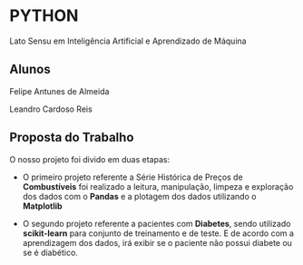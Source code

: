 # PYTHON
Lato Sensu em Inteligência Artificial e Aprendizado de Máquina

## Alunos
Felipe Antunes de Almeida

Leandro Cardoso Reis

## Proposta do Trabalho

O nosso projeto foi divido em duas etapas:

* O primeiro projeto referente a Série Histórica de Preços de **Combustíveis** foi realizado a leitura, manipulação, limpeza e exploração dos dados com o **Pandas** e a plotagem dos dados utilizando o **Matplotlib**

* O segundo projeto referente a pacientes com **Diabetes**, sendo utilizado **scikit-learn** para conjunto de treinamento e de teste. E de acordo com a aprendizagem dos dados, irá exibir se o paciente não possui diabete ou se é diabético. 
